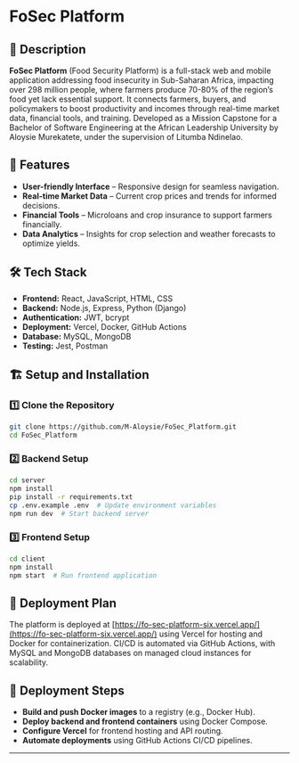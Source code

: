 # FoSec Platform  

## 📌 Description  
**FoSec Platform** (Food Security Platform) is a full-stack web and mobile application addressing food insecurity in Sub-Saharan Africa, impacting over 298 million people, where farmers produce 70-80% of the region’s food yet lack essential support. It connects farmers, buyers, and policymakers to boost productivity and incomes through real-time market data, financial tools, and training. Developed as a Mission Capstone for a Bachelor of Software Engineering at the African Leadership University by Aloysie Murekatete, under the supervision of Litumba Ndinelao.

## 🚀 Features  
- **User-friendly Interface** – Responsive design for seamless navigation.  
- **Real-time Market Data** – Current crop prices and trends for informed decisions.  
- **Financial Tools** – Microloans and crop insurance to support farmers financially.  
- **Data Analytics** – Insights for crop selection and weather forecasts to optimize yields.  

## 🛠️ Tech Stack  
- **Frontend:** React, JavaScript, HTML, CSS  
- **Backend:** Node.js, Express, Python (Django)  
- **Authentication:** JWT, bcrypt  
- **Deployment:** Vercel, Docker, GitHub Actions  
- **Database:** MySQL, MongoDB  
- **Testing:** Jest, Postman  

## 🏗️ Setup and Installation  

### 1️⃣ Clone the Repository  
```bash
git clone https://github.com/M-Aloysie/FoSec_Platform.git  
cd FoSec_Platform  
```

### 2️⃣ Backend Setup  
```bash
cd server  
npm install  
pip install -r requirements.txt  
cp .env.example .env  # Update environment variables  
npm run dev  # Start backend server  
```

### 3️⃣ Frontend Setup  
```bash
cd client  
npm install  
npm start  # Run frontend application  
```

## 📜 Deployment Plan  
The platform is deployed at [https://fo-sec-platform-six.vercel.app/](https://fo-sec-platform-six.vercel.app/) using Vercel for hosting and Docker for containerization. CI/CD is automated via GitHub Actions, with MySQL and MongoDB databases on managed cloud instances for scalability.

## 🔧 Deployment Steps  
- **Build and push Docker images** to a registry (e.g., Docker Hub).  
- **Deploy backend and frontend containers** using Docker Compose.  
- **Configure Vercel** for frontend hosting and API routing.  
- **Automate deployments** using GitHub Actions CI/CD pipelines.  

---
